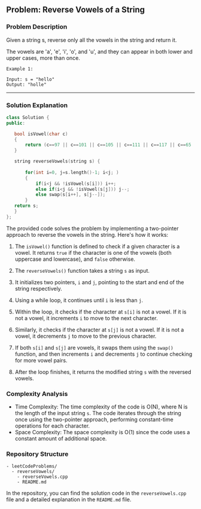 
## Problem: Reverse Vowels of a String

### Problem Description
Given a string s, reverse only all the vowels in the string and return it.

The vowels are 'a', 'e', 'i', 'o', and 'u', and they can appear in both lower and upper cases, more than once.

 
```
Example 1:

Input: s = "hello"
Output: "holle"
```

<hr>

### Solution Explanation

 ```cpp
 class Solution {
public:

    bool isVowel(char c)
    {
        return (c==97 || c==101 || c==105 || c==111 || c==117 || c==65 || c==69 || c==73 || c==79 || c==85);
    }

    string reverseVowels(string s) {
               
        for(int i=0, j=s.length()-1; i<j; )
        {
            if(i<j && !isVowel(s[i])) i++;
            else if(i<j && !isVowel(s[j])) j--;
            else swap(s[i++], s[j--]); 
        }
    return s;
    }
};
 ```

The provided code solves the problem by implementing a two-pointer approach to reverse the vowels in the string. Here's how it works:

1. The `isVowel()` function is defined to check if a given character is a vowel. It returns `true` if the character is one of the vowels (both uppercase and lowercase), and `false` otherwise.

2. The `reverseVowels()` function takes a string `s` as input.

3. It initializes two pointers, `i` and `j`, pointing to the start and end of the string respectively.

4. Using a while loop, it continues until `i` is less than `j`.

5. Within the loop, it checks if the character at `s[i]` is not a vowel. If it is not a vowel, it increments `i` to move to the next character.

6. Similarly, it checks if the character at `s[j]` is not a vowel. If it is not a vowel, it decrements `j` to move to the previous character.

7. If both `s[i]` and `s[j]` are vowels, it swaps them using the `swap()` function, and then increments `i` and decrements `j` to continue checking for more vowel pairs.

8. After the loop finishes, it returns the modified string `s` with the reversed vowels.

### Complexity Analysis

- Time Complexity: The time complexity of the code is O(N), where N is the length of the input string `s`. The code iterates through the string once using the two-pointer approach, performing constant-time operations for each character.
- Space Complexity: The space complexity is O(1) since the code uses a constant amount of additional space.

### Repository Structure

```
- leetCodeProblems/
  - reverseVowels/
    - reverseVowels.cpp
    - README.md
```

In the repository, you can find the solution code in the `reverseVowels.cpp` file and a detailed explanation in the `README.md` file.

